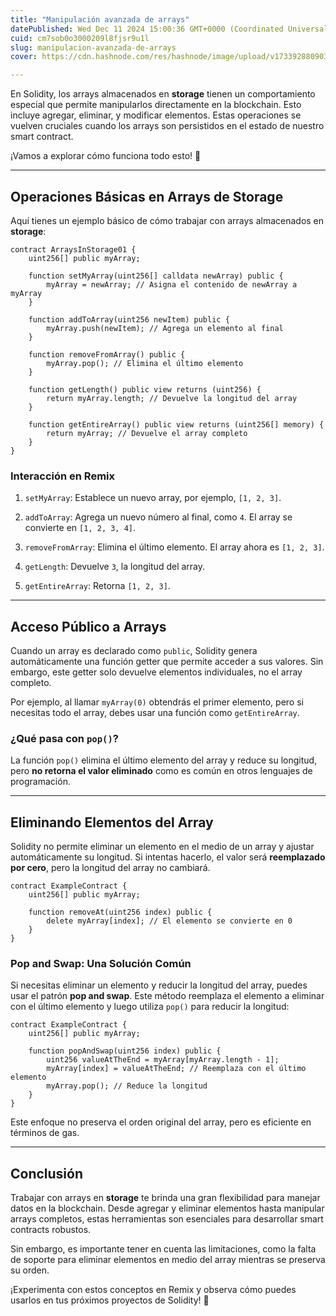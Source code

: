 ```yaml
---
title: "Manipulación avanzada de arrays"
datePublished: Wed Dec 11 2024 15:00:36 GMT+0000 (Coordinated Universal Time)
cuid: cm7sob0o3000209l8fjsr9u1l
slug: manipulacion-avanzada-de-arrays
cover: https://cdn.hashnode.com/res/hashnode/image/upload/v1733928809035/ee4653a4-cf61-4c97-a8fa-739766f60665.png

---
```



En Solidity, los arrays almacenados en **storage** tienen un comportamiento especial que permite manipularlos directamente en la blockchain. Esto incluye agregar, eliminar, y modificar elementos. Estas operaciones se vuelven cruciales cuando los arrays son persistidos en el estado de nuestro smart contract.

¡Vamos a explorar cómo funciona todo esto! 🚀

---

## Operaciones Básicas en Arrays de Storage

Aquí tienes un ejemplo básico de cómo trabajar con arrays almacenados en **storage**:

```solidity
contract ArraysInStorage01 {
    uint256[] public myArray;

    function setMyArray(uint256[] calldata newArray) public {
        myArray = newArray; // Asigna el contenido de newArray a myArray
    }

    function addToArray(uint256 newItem) public {
        myArray.push(newItem); // Agrega un elemento al final
    }

    function removeFromArray() public {
        myArray.pop(); // Elimina el último elemento
    }

    function getLength() public view returns (uint256) {
        return myArray.length; // Devuelve la longitud del array
    }

    function getEntireArray() public view returns (uint256[] memory) {
        return myArray; // Devuelve el array completo
    }
}
```

### Interacción en Remix

1. `setMyArray`: Establece un nuevo array, por ejemplo, `[1, 2, 3]`.
    
2. `addToArray`: Agrega un nuevo número al final, como `4`. El array se convierte en `[1, 2, 3, 4]`.
    
3. `removeFromArray`: Elimina el último elemento. El array ahora es `[1, 2, 3]`.
    
4. `getLength`: Devuelve `3`, la longitud del array.
    
5. `getEntireArray`: Retorna `[1, 2, 3]`.
    

---

## Acceso Público a Arrays

Cuando un array es declarado como `public`, Solidity genera automáticamente una función getter que permite acceder a sus valores. Sin embargo, este getter solo devuelve elementos individuales, no el array completo.

Por ejemplo, al llamar `myArray(0)` obtendrás el primer elemento, pero si necesitas todo el array, debes usar una función como `getEntireArray`.

### ¿Qué pasa con `pop()`?

La función `pop()` elimina el último elemento del array y reduce su longitud, pero **no retorna el valor eliminado** como es común en otros lenguajes de programación.

---

## Eliminando Elementos del Array

Solidity no permite eliminar un elemento en el medio de un array y ajustar automáticamente su longitud. Si intentas hacerlo, el valor será **reemplazado por cero**, pero la longitud del array no cambiará.

```solidity
contract ExampleContract {
    uint256[] public myArray;

    function removeAt(uint256 index) public {
        delete myArray[index]; // El elemento se convierte en 0
    }
}
```

### Pop and Swap: Una Solución Común

Si necesitas eliminar un elemento y reducir la longitud del array, puedes usar el patrón **pop and swap**. Este método reemplaza el elemento a eliminar con el último elemento y luego utiliza `pop()` para reducir la longitud:

```solidity
contract ExampleContract {
    uint256[] public myArray;

    function popAndSwap(uint256 index) public {
        uint256 valueAtTheEnd = myArray[myArray.length - 1];
        myArray[index] = valueAtTheEnd; // Reemplaza con el último elemento
        myArray.pop(); // Reduce la longitud
    }
}
```

Este enfoque no preserva el orden original del array, pero es eficiente en términos de gas.

---

## Conclusión

Trabajar con arrays en **storage** te brinda una gran flexibilidad para manejar datos en la blockchain. Desde agregar y eliminar elementos hasta manipular arrays completos, estas herramientas son esenciales para desarrollar smart contracts robustos.

Sin embargo, es importante tener en cuenta las limitaciones, como la falta de soporte para eliminar elementos en medio del array mientras se preserva su orden.

¡Experimenta con estos conceptos en Remix y observa cómo puedes usarlos en tus próximos proyectos de Solidity! 🚀
